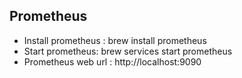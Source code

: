 ## Prometheus
- Install prometheus : brew install prometheus
- Start prometheus: brew services start prometheus
- Prometheus web url : http://localhost:9090
